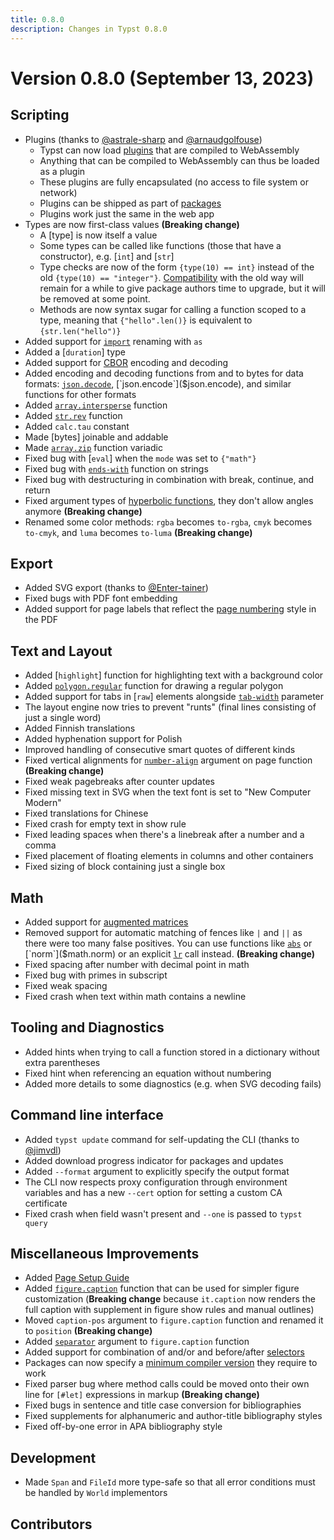 ```yaml
---
title: 0.8.0
description: Changes in Typst 0.8.0
---
```


# Version 0.8.0 (September 13, 2023)

## Scripting
- Plugins (thanks to [@astrale-sharp](https://github.com/astrale-sharp) and
  [@arnaudgolfouse](https://github.com/arnaudgolfouse))
  - Typst can now load [plugins]($plugin) that are compiled to WebAssembly
  - Anything that can be compiled to WebAssembly can thus be loaded as a plugin
  - These plugins are fully encapsulated (no access to file system or network)
  - Plugins can be shipped as part of [packages]($scripting/#packages)
  - Plugins work just the same in the web app
- Types are now first-class values **(Breaking change)**
  - A [type] is now itself a value
  - Some types can be called like functions (those that have a constructor),
    e.g. [`int`] and [`str`]
  - Type checks are now of the form `{type(10) == int}` instead of the old
    `{type(10) == "integer"}`. [Compatibility]($type/#compatibility) with the
    old way will remain for a while to give package authors time to upgrade, but
    it will be removed at some point.
  - Methods are now syntax sugar for calling a function scoped to a type,
    meaning that `{"hello".len()}` is equivalent to `{str.len("hello")}`
- Added support for [`import`]($scripting/#modules) renaming with `as`
- Added a [`duration`] type
- Added support for [CBOR]($cbor) encoding and decoding
- Added encoding and decoding functions from and to bytes for data formats:
  [`json.decode`]($json.decode), [`json.encode`]($json.encode), and similar
  functions for other formats
- Added [`array.intersperse`]($array.intersperse) function
- Added [`str.rev`]($str.rev) function
- Added `calc.tau` constant
- Made [bytes] joinable and addable
- Made [`array.zip`]($array.zip) function variadic
- Fixed bug with [`eval`] when the `mode` was set to `{"math"}`
- Fixed bug with [`ends-with`]($str.ends-with) function on strings
- Fixed bug with destructuring in combination with break, continue, and return
- Fixed argument types of [hyperbolic functions]($calc.cosh), they don't allow
  angles anymore **(Breaking change)**
- Renamed some color methods: `rgba` becomes `to-rgba`, `cmyk` becomes
  `to-cmyk`, and `luma` becomes `to-luma` **(Breaking change)**

## Export
- Added SVG export (thanks to [@Enter-tainer](https://github.com/Enter-tainer))
- Fixed bugs with PDF font embedding
- Added support for page labels that reflect the
  [page numbering]($page.numbering) style in the PDF

## Text and Layout
- Added [`highlight`] function for highlighting text with a background color
- Added [`polygon.regular`]($polygon.regular) function for drawing a regular
  polygon
- Added support for tabs in [`raw`] elements alongside
  [`tab-width`]($raw.tab-size) parameter
- The layout engine now tries to prevent "runts" (final lines consisting of just
  a single word)
- Added Finnish translations
- Added hyphenation support for Polish
- Improved handling of consecutive smart quotes of different kinds
- Fixed vertical alignments for [`number-align`]($page.number-align) argument on
  page function **(Breaking change)**
- Fixed weak pagebreaks after counter updates
- Fixed missing text in SVG when the text font is set to "New Computer Modern"
- Fixed translations for Chinese
- Fixed crash for empty text in show rule
- Fixed leading spaces when there's a linebreak after a number and a comma
- Fixed placement of floating elements in columns and other containers
- Fixed sizing of block containing just a single box

## Math
- Added support for [augmented matrices]($math.mat.augment)
- Removed support for automatic matching of fences like `|` and `||` as
  there were too many false positives. You can use functions like
  [`abs`]($math.abs) or [`norm`]($math.norm) or an explicit [`lr`]($math.lr)
  call instead. **(Breaking change)**
- Fixed spacing after number with decimal point in math
- Fixed bug with primes in subscript
- Fixed weak spacing
- Fixed crash when text within math contains a newline

## Tooling and Diagnostics
- Added hints when trying to call a function stored in a dictionary without
  extra parentheses
- Fixed hint when referencing an equation without numbering
- Added more details to some diagnostics (e.g. when SVG decoding fails)

## Command line interface
- Added `typst update` command for self-updating the CLI
  (thanks to [@jimvdl](https://github.com/jimvdl))
- Added download progress indicator for packages and updates
- Added `--format` argument to explicitly specify the output format
- The CLI now respects proxy configuration through environment variables and has
  a new `--cert` option for setting a custom CA certificate
- Fixed crash when field wasn't present and `--one` is passed to `typst query`

## Miscellaneous Improvements
- Added [Page Setup Guide]($guides/page-setup-guide)
- Added [`figure.caption`]($figure.caption) function that can be used for
  simpler figure customization (**Breaking change** because `it.caption` now
  renders the full caption with supplement in figure show rules and manual
  outlines)
- Moved `caption-pos` argument to `figure.caption` function and renamed it to
  `position` **(Breaking change)**
- Added [`separator`]($figure.caption.separator) argument to `figure.caption`
  function
- Added support for combination of and/or and before/after
  [selectors]($selector)
- Packages can now specify a
  [minimum compiler version](https://github.com/typst/packages#package-format)
  they require to work
- Fixed parser bug where method calls could be moved onto their own line for
  `[#let]` expressions in markup **(Breaking change)**
- Fixed bugs in sentence and title case conversion for bibliographies
- Fixed supplements for alphanumeric and author-title bibliography styles
- Fixed off-by-one error in APA bibliography style

## Development
- Made `Span` and `FileId` more type-safe so that all error conditions must be
  handled by `World` implementors

## Contributors
<contributors from="v0.7.0" to="v0.8.0" />
